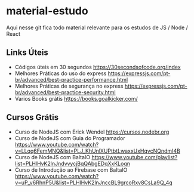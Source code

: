 # material-estudo
Aqui nesse git fica todo material relevante para os estudos de JS / Node / React

## Links Úteis

* Códigos úteis em 30 segundos https://30secondsofcode.org/index
* Melhores Práticas do uso do express https://expressjs.com/pt-br/advanced/best-practice-performance.html
* Melhores Práticas de segurança no express https://expressjs.com/pt-br/advanced/best-practice-security.html
* Varios Books grátis https://books.goalkicker.com/


## Cursos Grátis

* Curso de NodeJS com Erick Wendel https://cursos.nodebr.org
* Curso de NodeJS com Guia do Programador https://www.youtube.com/watch?v=LLqq6FemMNQ&list=PLJ_KhUnlXUPtbtLwaxxUxHqvcNQndmI4B
* Curso de NodeJS com BaltaIO https://www.youtube.com/playlist?list=PLHlHvK2lnJndvvycjBqQAbgEDqXxKLoqn
* Curso de Introdução ao Firebase com BaltaIO https://www.youtube.com/watch?v=uP_v6RhnP5U&list=PLHlHvK2lnJnccBL9grcoRxv8CsLa9Q_4q

